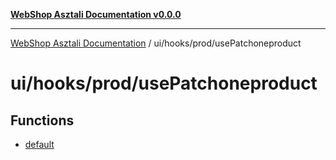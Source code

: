 [**WebShop Asztali Documentation v0.0.0**](../../../../README.md)

***

[WebShop Asztali Documentation](../../../../modules.md) / ui/hooks/prod/usePatchoneproduct

# ui/hooks/prod/usePatchoneproduct

## Functions

- [default](functions/default.md)
